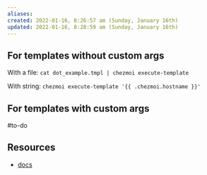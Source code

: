```yaml
---
aliases: 
created: 2022-01-16, 8:26:57 am (Sunday, January 16th)
updated: 2022-01-16, 8:28:59 am (Sunday, January 16th)
---
```

## For templates without custom args
With a file: `cat dot_example.tmpl | chezmoi execute-template`

With string: `chezmoi execute-template '{{ .chezmoi.hostname }}'`

## For templates with custom args
#to-do
## Resources
- [docs](https://www.chezmoi.io/docs/how-to/#use-templates)